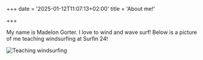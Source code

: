 +++
date = '2025-01-12T11:07:13+02:00'
title = 'About me!'


+++


My name is Madelon Gorter. I love to wind and wave surf! Below is a picture of me teaching windsurfing at Surfin 24!

![Teaching windsurfing](/img/9568.JPEG)
